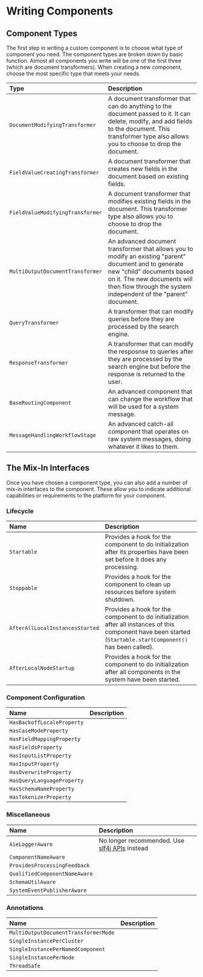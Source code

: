# Writing Components

## Component Types

The first step in writing a custom component is to choose what type of component you need. The component types are broken down by basic function. Almost all components you write will be one of the first three \(which are document transformers\). When creating a new component, choose the most specific type that meets your needs.

| Type | Description |
| :--- | :--- |
| `DocumentModifyingTransformer` | A document transformer that can do anything to the document passed to it.  It can delete, modify, and add fields to the document.  This transformer type also allows you to choose to drop the document. |
| `FieldValueCreatingTransformer` | A document transformer that creates new fields in the document based on existing fields. |
| `FieldValueModifyingTransformer` | A document transformer that modifies existing fields in the document.  This transformer type also allows you to choose to drop the document. |
| `MultiOutputDocumentTransformer` | An advanced document transformer that allows you to modify an existing "parent" document and to generate new "child" documents based on it.  The new documents will then flow through the system independent of the "parent" document. |
| `QueryTransformer` | A transformer that can modify queries before they are processed by the search engine. |
| `ResponseTransformer` | A transformer that can modify the resposnse to queries after they are processed by the search engine but before the response is returned to the user. |
| `BaseRoutingComponent` | An advanced component that can change the workflow that will be used for a system message. |
| `MessageHandlingWorkflowStage` | An advanced catch-all component that operates on raw system messages, doing whatever it likes to them. |

## The Mix-In Interfaces

Once you have chosen a component type, you can also add a number of mix-in interfaces to the component. These allow you to indicate additional capabilities or requirements to the platform for your component.

### Lifecycle

| Name | Description |
| :--- | :--- |
| `Startable` | Provides a hook for the component to do initialization after its properties have been set before it does any processing. |
| `Stoppable` | Provides a hook for the component to clean up resources before system shutdown. |
| `AfterAllLocalInstancesStarted` | Provides a hook for the component to do initialization after all instances of this component have been started \(`Startable.startComponent()` has been called\). |
| `AfterLocalNodeStartup` | Provides a hook for the component to do initialization after all components in the system have been started. |

### Component Configuration

| Name | Description |
| :--- | :--- |
| `HasBackoffLocaleProperty` |  |
| `HasCaseModeProperty` |  |
| `HasFieldMappingProperty` |  |
| `HasFieldsProperty` |  |
| `HasInputListProperty` |  |
| `HasInputProperty` |  |
| `HasOverwriteProperty` |  |
| `HasQueryLanguageProperty` |  |
| `HasSchemaNameProperty` |  |
| `HasTokenizerProperty` |  |

### Miscellaneous

| Name | Description |
| :--- | :--- |
| `AieLoggerAware` | No longer recommended.  Use [slf4j APIs](https://www.slf4j.org/api/org/slf4j/Logger.html) instead |
| `ComponentNameAware` |  |
| `ProvidesProcessingFeedback` |  |
| `QualifiedComponentNameAware` |  |
| `SchemaUtilAware` |  |
| `SystemEventPublisherAware` |  |

### Annotations

| Name | Description |
| :--- | :--- |
| `MultiOutputDocumentTransformerMode` |  |
| `SingleInstancePerCluster` |  |
| `SingleInstancePerNamedComponent` |  |
| `SingleInstancePerNode` |  |
| `ThreadSafe` |  |

